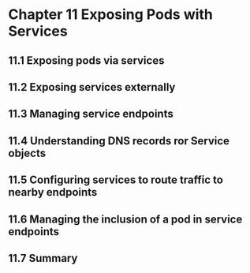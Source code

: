 # Chapter 11 Exposing Pods with Services

## 11.1 Exposing pods via services

## 11.2 Exposing services externally

## 11.3 Managing service endpoints

## 11.4 Understanding DNS records ror Service objects

## 11.5 Configuring services to route traffic to nearby endpoints

## 11.6 Managing the inclusion of a pod in service endpoints

## 11.7 Summary
